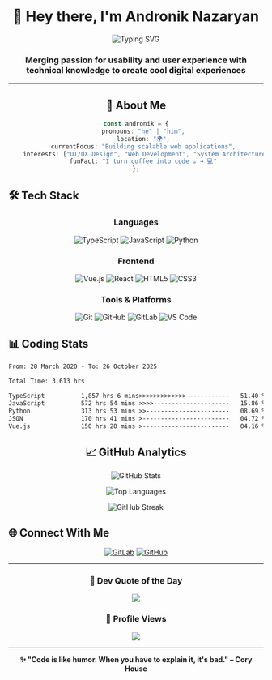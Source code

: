<div align="center">

# 👋 Hey there, I'm Andronik Nazaryan

<img src="https://readme-typing-svg.herokuapp.com?font=Fira+Code&size=24&duration=3000&pause=1000&color=00D9FF&center=true&vCenter=true&width=600&lines=Full+Stack+Developer;UX%2FUI+Enthusiast;Crafting+Digital+Experiences;Building+Cool+Stuff+%F0%9F%9A%80" alt="Typing SVG" />

### Merging passion for usability and user experience with technical knowledge to create cool digital experiences

---

## 🚀 About Me

```typescript
const andronik = {
    pronouns: "he" | "him",
    location: "🌍",
    currentFocus: "Building scalable web applications",
    interests: ["UI/UX Design", "Web Development", "System Architecture"],
    funFact: "I turn coffee into code ☕ → 💻"
};
```

</div>

## 🛠️ Tech Stack

<div align="center">

### Languages
![TypeScript](https://img.shields.io/badge/TypeScript-%23007ACC.svg?style=for-the-badge&logo=typescript&logoColor=white)
![JavaScript](https://img.shields.io/badge/JavaScript-%23323330.svg?style=for-the-badge&logo=javascript&logoColor=%23F7DF1E)
![Python](https://img.shields.io/badge/Python-3670A0?style=for-the-badge&logo=python&logoColor=ffdd54)

### Frontend
![Vue.js](https://img.shields.io/badge/Vue.js-%2335495e.svg?style=for-the-badge&logo=vuedotjs&logoColor=%234FC08D)
![React](https://img.shields.io/badge/React-%2320232a.svg?style=for-the-badge&logo=react&logoColor=%2361DAFB)
![HTML5](https://img.shields.io/badge/HTML5-%23E34F26.svg?style=for-the-badge&logo=html5&logoColor=white)
![CSS3](https://img.shields.io/badge/CSS3-%231572B6.svg?style=for-the-badge&logo=css3&logoColor=white)

### Tools & Platforms
![Git](https://img.shields.io/badge/Git-%23F05033.svg?style=for-the-badge&logo=git&logoColor=white)
![GitHub](https://img.shields.io/badge/GitHub-%23121011.svg?style=for-the-badge&logo=github&logoColor=white)
![GitLab](https://img.shields.io/badge/GitLab-%23181717.svg?style=for-the-badge&logo=gitlab&logoColor=white)
![VS Code](https://img.shields.io/badge/VS%20Code-0078d7.svg?style=for-the-badge&logo=visual-studio-code&logoColor=white)

</div>

## 📊 Coding Stats

<!--START_SECTION:waka-->

```txt
From: 28 March 2020 - To: 26 October 2025

Total Time: 3,613 hrs

TypeScript          1,857 hrs 6 mins>>>>>>>>>>>>>------------   51.40 %
JavaScript          572 hrs 54 mins >>>>---------------------   15.86 %
Python              313 hrs 53 mins >>-----------------------   08.69 %
JSON                170 hrs 41 mins >------------------------   04.72 %
Vue.js              150 hrs 20 mins >------------------------   04.16 %
```

<!--END_SECTION:waka-->

<div align="center">

## 📈 GitHub Analytics

![GitHub Stats](https://github-readme-stats.vercel.app/api?username=anridev24&show_icons=true&theme=tokyonight&hide_border=true&bg_color=0D1117&title_color=00D9FF&icon_color=00D9FF&text_color=FFFFFF)

![Top Languages](https://github-readme-stats.vercel.app/api/top-langs/?username=anridev24&layout=compact&theme=tokyonight&hide_border=true&bg_color=0D1117&title_color=00D9FF&text_color=FFFFFF)

![GitHub Streak](https://github-readme-streak-stats.herokuapp.com/?user=anridev24&theme=tokyonight&hide_border=true&background=0D1117&ring=00D9FF&fire=00D9FF&currStreakLabel=00D9FF)

</div>

## 🌐 Connect With Me

<div align="center">

[![GitLab](https://img.shields.io/badge/GitLab-%23181717.svg?style=for-the-badge&logo=gitlab&logoColor=white)](https://gitlab.com/anridev24)
[![GitHub](https://img.shields.io/badge/GitHub-%23121011.svg?style=for-the-badge&logo=github&logoColor=white)](https://github.com/anridev24)

</div>

---

<div align="center">

### 💭 Dev Quote of the Day
![](https://quotes-github-readme.vercel.app/api?type=horizontal&theme=tokyonight)

### 🎯 Profile Views
![](https://komarev.com/ghpvc/?username=anridev24&color=00D9FF&style=for-the-badge)

---

**✨ "Code is like humor. When you have to explain it, it's bad." – Cory House**

</div>
